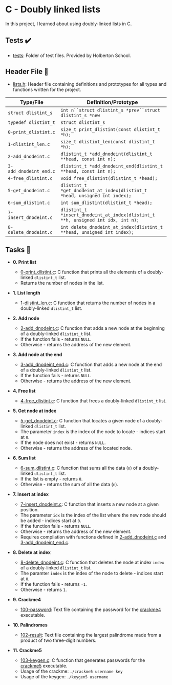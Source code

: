 # C - Doubly linked lists

In this project, I learned about using doubly-linked lists in C.

## Tests :heavy_check_mark:

* [tests](./tests): Folder of test files. Provided by Holberton School.

## Header File :file_folder:

* [lists.h](./lists.h): Header file containing definitions and prototypes for all types
and functions written for the project.

| Type/File              | Definition/Prototype                                                                         |
| -------------------    | ------------------------------                                                               |
| `struct dlistint_s`    | `int n``struct dlistint_s *prev``struct dlistint_s *new`                                     |
| `typedef dlistint_t`   | `struct dlistint_s`                                                                          |
| `0-print_dlistint.c`   | `size_t print_dlistint(const dlistint_t *h);`                                                |
| `1-dlistint_len.c`     | `size_t dlistint_len(const dlistint_t *h);`                                                  |
| `2-add_dnodeint.c`     | `dlistint_t *add_dnodeint(dlistint_t **head, const int n);`                                  |
| `3-add_dnodeint_end.c` | `dlistint_t *add_dnodeint_end(dlistint_t **head, const int n);`                              |
| `4-free_dlistint.c`    | `void free_dlistint(dlistint_t *head);`                                                      |
| `5-get_dnodeint.c`     | `dlistint_t *get_dnodeint_at_index(dlistint_t *head, unsigned int index);`                   |
| `6-sum_dlistint.c`     | `int sum_dlistint(dlistint_t *head);`                                                        |
| `7-insert_dnodeint.c`  | `dlistint_t *insert_dnodeint_at_index(dlistint_t **h, unsigned int idx, int n);`             |
| `8-delete_dnodeint.c`  | `int delete_dnodeint_at_index(dlistint_t **head, unsigned int index);`                       |

## Tasks :page_with_curl:

* **0. Print list**
  * [0-print_dlistint.c](./0-print_dlinstint.c): C function that prints all the elements
  of a doubly-linked `dlistint_t` list.
  * Returns the number of nodes in the list.

* **1. List length**
  * [1-dlistint_len.c](./1-dlistint_len.c): C function that returns the number of nodes in
  a doubly-linked `dlistint_t` list.

* **2. Add node**
  * [2-add_dnodeint.c](./2-add_dnodeint.c): C function that adds a new node at the
  beginning of a doubly-linked `dlistint_t` list.
  * If the function fails - returns `NULL`.
  * Otherwise - returns the address of the new element.

* **3. Add node at the end**
  * [3-add_dnodeint_end.c](./3-add_dnodeint_end.c): C function that adds a new
  node at the end of a doubly-linked `dlistint_t` list.
  * If the function fails - returns `NULL`.
  * Otherwise - returns the address of the new element.

* **4. Free list**
  * [4-free_dlistint.c](./4-free_dlistint.c): C function that frees a
  doubly-linked `dlistint_t` list.

* **5. Get node at index**
  * [5-get_dnodeint.c](./5-get_dnodeint.c): C function that locates a given node of a
  doubly-linked `dlistint_t` list.
  * The parameter `index` is the index of the node to locate - indices start at `0`.
  * If the node does not exist - returns `NULL`.
  * Otherwise - returns the address of the located node.

* **6. Sum list**
  * [6-sum_dlistint.c](./6-sum_dlistint.c): C function that sums all the data (`n`)
  of a doubly-linked `dlistint_t` list.
  * If the list is empty - returns `0`.
  * Otherwise - returns the sum of all the data (`n`).

* **7. Insert at index**
  * [7-insert_dnodeint.c](./7-insert_dnodeint.c): C function that inserts a new node at a
  given position.
  * The parameter `idx` is the index of the list where the new node should
  be added - indices start at `0`.
  * If the function fails - returns `NULL`.
  * Otherwise - returns the address of the new element.
  * Requires compilation with functions defined in [2-add_dnodeint.c](./2-add_dnodeint.c)
  and [3-add_dnodeint_end.c](./3-add_dnodeint_end.c).

* **8. Delete at index**
  * [8-delete_dnodeint.c](./8-delete_dnodeint.c): C function that deletes the node at
  index `index` of a doubly-linked `dlistint_t` list.
  * The paramter `index` is the index of the node to delete - indices start at `0`.
  * If the function fails - returns `-1`.
  * Otherwise - returns `1`.

* **9. Crackme4**
  * [100-password](./100-password): Text file containing the password for the
  [crackme4](https://github.com/holbertonschool/0x16.c) executable.

* **10. Palindromes**
  * [102-result](./102-result): Text file containing the largest palindrome made from a
  product of two three-digit numbers.

* **11. Crackme5**
  * [103-keygen.c](./103-keygen.c): C function that generates passwords for the
  [crackme5](https://github.com/holbertonschool/0x16.c) executable.
  * Usage of the crackme: `./crackme5 username key`
  * Usage of the keygen: `./keygen5 username`
